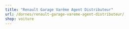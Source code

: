 ```yaml
---
title: "Renault Garage Varême Agent Distributeur"
url: /dornes/renault-garage-vareme-agent-distributeur/
shop: voiture
---
```

